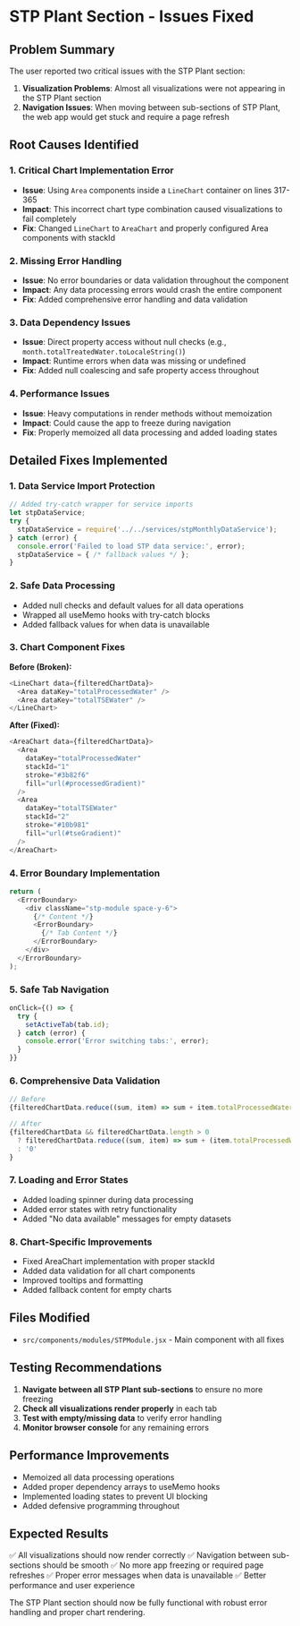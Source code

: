 # STP Plant Section - Issues Fixed

## Problem Summary
The user reported two critical issues with the STP Plant section:
1. **Visualization Problems**: Almost all visualizations were not appearing in the STP Plant section
2. **Navigation Issues**: When moving between sub-sections of STP Plant, the web app would get stuck and require a page refresh

## Root Causes Identified

### 1. **Critical Chart Implementation Error**
- **Issue**: Using `Area` components inside a `LineChart` container on lines 317-365
- **Impact**: This incorrect chart type combination caused visualizations to fail completely
- **Fix**: Changed `LineChart` to `AreaChart` and properly configured Area components with stackId

### 2. **Missing Error Handling**
- **Issue**: No error boundaries or data validation throughout the component
- **Impact**: Any data processing errors would crash the entire component
- **Fix**: Added comprehensive error handling and data validation

### 3. **Data Dependency Issues**
- **Issue**: Direct property access without null checks (e.g., `month.totalTreatedWater.toLocaleString()`)
- **Impact**: Runtime errors when data was missing or undefined
- **Fix**: Added null coalescing and safe property access throughout

### 4. **Performance Issues**
- **Issue**: Heavy computations in render methods without memoization
- **Impact**: Could cause the app to freeze during navigation
- **Fix**: Properly memoized all data processing and added loading states

## Detailed Fixes Implemented

### 1. **Data Service Import Protection**
```javascript
// Added try-catch wrapper for service imports
let stpDataService;
try {
  stpDataService = require('../../services/stpMonthlyDataService');
} catch (error) {
  console.error('Failed to load STP data service:', error);
  stpDataService = { /* fallback values */ };
}
```

### 2. **Safe Data Processing**
- Added null checks and default values for all data operations
- Wrapped all useMemo hooks with try-catch blocks
- Added fallback values for when data is unavailable

### 3. **Chart Component Fixes**
**Before (Broken):**
```javascript
<LineChart data={filteredChartData}>
  <Area dataKey="totalProcessedWater" />
  <Area dataKey="totalTSEWater" />
</LineChart>
```

**After (Fixed):**
```javascript
<AreaChart data={filteredChartData}>
  <Area 
    dataKey="totalProcessedWater" 
    stackId="1"
    stroke="#3b82f6" 
    fill="url(#processedGradient)"
  />
  <Area 
    dataKey="totalTSEWater" 
    stackId="2"
    stroke="#10b981" 
    fill="url(#tseGradient)"
  />
</AreaChart>
```

### 4. **Error Boundary Implementation**
```javascript
return (
  <ErrorBoundary>
    <div className="stp-module space-y-6">
      {/* Content */}
      <ErrorBoundary>
        {/* Tab Content */}
      </ErrorBoundary>
    </div>
  </ErrorBoundary>
);
```

### 5. **Safe Tab Navigation**
```javascript
onClick={() => {
  try {
    setActiveTab(tab.id);
  } catch (error) {
    console.error('Error switching tabs:', error);
  }
}}
```

### 6. **Comprehensive Data Validation**
```javascript
// Before
{filteredChartData.reduce((sum, item) => sum + item.totalProcessedWater, 0).toLocaleString()}

// After
{filteredChartData && filteredChartData.length > 0 
  ? filteredChartData.reduce((sum, item) => sum + (item.totalProcessedWater || 0), 0).toLocaleString()
  : '0'
}
```

### 7. **Loading and Error States**
- Added loading spinner during data processing
- Added error states with retry functionality
- Added "No data available" messages for empty datasets

### 8. **Chart-Specific Improvements**
- Fixed AreaChart implementation with proper stackId
- Added data validation for all chart components
- Improved tooltips and formatting
- Added fallback content for empty charts

## Files Modified
- `src/components/modules/STPModule.jsx` - Main component with all fixes

## Testing Recommendations
1. **Navigate between all STP Plant sub-sections** to ensure no more freezing
2. **Check all visualizations render properly** in each tab
3. **Test with empty/missing data** to verify error handling
4. **Monitor browser console** for any remaining errors

## Performance Improvements
- Memoized all data processing operations
- Added proper dependency arrays to useMemo hooks
- Implemented loading states to prevent UI blocking
- Added defensive programming throughout

## Expected Results
✅ All visualizations should now render correctly
✅ Navigation between sub-sections should be smooth
✅ No more app freezing or required page refreshes
✅ Proper error messages when data is unavailable
✅ Better performance and user experience

The STP Plant section should now be fully functional with robust error handling and proper chart rendering. 